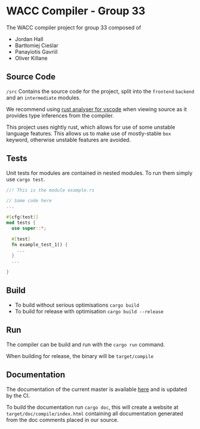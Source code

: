 # WACC Compiler - Group 33 
The WACC compiler project for group 33 composed of
- Jordan Hall
- Bartłomiej Cieślar
- Panayiotis Gavriil
- Oliver Killane

## Source Code
`/src` Contains the source code for the project, split into the `frontend` `backend` and 
an `intermediate` modules.

We recommend using [rust analyser for vscode](https://marketplace.visualstudio.com/items?itemName=matklad.rust-analyzer)
when viewing source as it provides type inferences from the compiler.

This project uses nightly rust, which allows for use of some unstable language 
features. This allows us to make use of mostly-stable `box` keyword, otherwise 
unstable features are avoided.

## Tests

Unit tests for modules are contained in nested modules. To run them simply use `cargo test`.
```rust
//! This is the module example.rs

// Some code here
...

#[cfg(test)]
mod tests {
  use super::*;

  #[test]
  fn example_test_1() {
    ...
  }
  ...

}
```

## Build
- To build without serious optimisations `cargo build`
- To build for release with optimisation `cargo build --release`

## Run
The compiler can be build and run with the `cargo run` command. 

When building for release, the binary will be `target/compile`

## Documentation
The documentation of the current master is available [here](https://lab2122_spring.pages.doc.ic.ac.uk/WACC_33) and is updated by the CI.

To build the documentation run `cargo doc`, this will create a website at 
`target/doc/compile/index.html` containing all documentation generated from 
the doc comments placed in our source.
